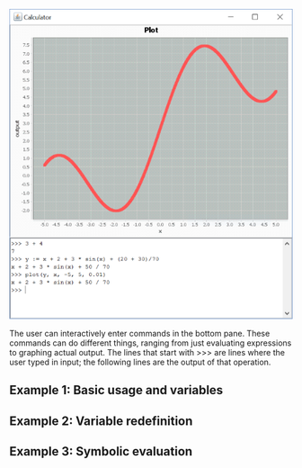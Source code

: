 ![Finished program](/imgs/calculator-screenshot.png)

The user can interactively enter commands in the bottom pane. These commands can do different things, ranging from just evaluating expressions to graphing actual output. The lines that start with >>> are lines where the user typed in input; the following lines are the output of that operation.

## Example 1: Basic usage and variables

## Example 2: Variable redefinition

## Example 3: Symbolic evaluation

